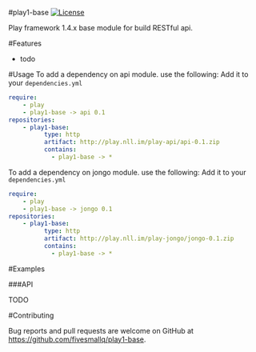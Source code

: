 #play1-base 
[![License](https://img.shields.io/badge/license-Apache%202-4EB1BA.svg)](https://www.apache.org/licenses/LICENSE-2.0.html)

Play framework 1.4.x base module for build RESTful api.

#Features

* todo


#Usage
To add a dependency on api module. use the following:
Add it to your ``dependencies.yml``
```yaml
require:
    - play
    - play1-base -> api 0.1
repositories:
    - play1-base:
          type: http
          artifact: http://play.nll.im/play-api/api-0.1.zip
          contains:
            - play1-base -> *
```

To add a dependency on jongo module. use the following:
Add it to your ``dependencies.yml``
```yaml
require:
    - play
    - play1-base -> jongo 0.1
repositories:
    - play1-base:
          type: http
          artifact: http://play.nll.im/play-jongo/jongo-0.1.zip
          contains:
            - play1-base -> *
```


#Examples

###API

TODO



#Contributing

Bug reports and pull requests are welcome on GitHub at https://github.com/fivesmallq/play1-base.
